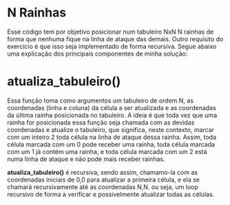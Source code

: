 # N Rainhas

Esse código tem por objetivo posicionar num tabuleiro NxN N rainhas de forma que nenhuma fique na linha de ataque das demais. Outro requisito do exercício é que isso seja implementado de forma recursiva. Segue abaixo uma explicação dos principais componentes de minha solução:

# atualiza_tabuleiro()

Essa função toma como argumentos um tabuleiro de ordem N, as coordenadas (linha e coluna) da célula a ser atualizada e as coordenadas da última rainha posicionada no tabuleiro. A ideia é que toda vez que uma rainha for posicionada essa função seja chamada com as devidas coordenadas e atualize o tabuleiro, que significa, neste contexto, marcar com um inteiro 2 toda célula na linha de ataque dessa rainha. Assim, toda célula marcada com um 0 pode receber uma rainha, toda célula marcada com um 1 já contém uma rainha, e toda célula marcada com um 2 está numa linha de ataque e não pode mais receber rainhas.

**atualiza_tabuleiro()** é recursiva, sendo assim, chamamo-la com as coordenadas iniciais de 0,0 para atualizar a primeira célula, e ela se chamará recursivamente até as coordenadas N,N. ou seja, um loop recursivo de forma a verificar e possivelmente atualizar todas as células.